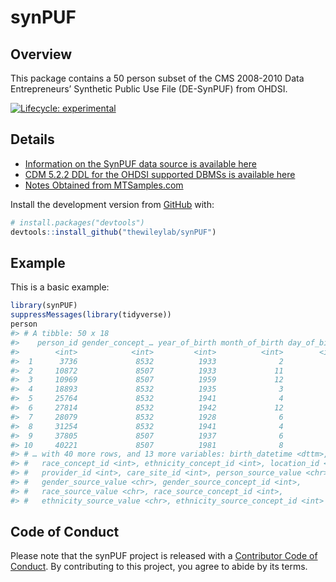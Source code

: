 
<!-- README.md is generated from README.Rmd. Please edit that file -->

# synPUF

## Overview

This package contains a 50 person subset of the CMS 2008-2010 Data
Entrepreneurs’ Synthetic Public Use File (DE-SynPUF) from OHDSI.

<!-- badges: start -->

[![Lifecycle:
experimental](https://img.shields.io/badge/lifecycle-experimental-orange.svg)](https://www.tidyverse.org/lifecycle/#experimental)
<!-- badges: end -->

## Details

  - [Information on the SynPUF data source is available
    here](https://www.cms.gov/Research-Statistics-Data-and-Systems/Downloadable-Public-Use-Files/SynPUFs/DE_Syn_PUF.html)
  - [CDM 5.2.2 DDL for the OHDSI supported DBMSs is available
    here](https://github.com/OHDSI/CommonDataModel/blob/v5.2.2/PostgreSQL/OMOP%20CDM%20ddl%20-%20PostgreSQL.sql)
  - [Notes Obtained from MTSamples.com](https://www.mtsamples.com/)

Install the development version from
[GitHub](https://github.com/thewileylab/synPUF) with:

``` r
# install.packages("devtools")
devtools::install_github("thewileylab/synPUF")
```

## Example

This is a basic example:

``` r
library(synPUF)
suppressMessages(library(tidyverse))
person
#> # A tibble: 50 x 18
#>    person_id gender_concept_… year_of_birth month_of_birth day_of_birth
#>        <int>            <int>         <int>          <int>        <int>
#>  1      3736             8532          1933              2            1
#>  2     10872             8507          1933             11            1
#>  3     10969             8507          1959             12            1
#>  4     18893             8532          1935              3            1
#>  5     25764             8532          1941              4            1
#>  6     27814             8532          1942             12            1
#>  7     28079             8532          1928              6            1
#>  8     31254             8532          1941              4            1
#>  9     37805             8507          1937              6            1
#> 10     40221             8507          1981              8            1
#> # … with 40 more rows, and 13 more variables: birth_datetime <dttm>,
#> #   race_concept_id <int>, ethnicity_concept_id <int>, location_id <int>,
#> #   provider_id <int>, care_site_id <int>, person_source_value <chr>,
#> #   gender_source_value <chr>, gender_source_concept_id <int>,
#> #   race_source_value <chr>, race_source_concept_id <int>,
#> #   ethnicity_source_value <chr>, ethnicity_source_concept_id <int>
```

## Code of Conduct

Please note that the synPUF project is released with a [Contributor Code
of
Conduct](https://contributor-covenant.org/version/2/0/CODE_OF_CONDUCT.html).
By contributing to this project, you agree to abide by its terms.
